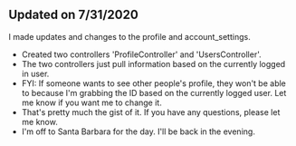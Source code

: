 ## Updated on 7/31/2020
<p>I made updates and changes to the profile and account_settings.</p>
<ul>
<li>Created two controllers 'ProfileController' and 'UsersController'.</li>
<li>The two controllers just pull information based on the currently logged in user.</li>
<li>FYI: If someone wants to see other people's profile, they won't be able to because
         I'm grabbing the ID based on the currently logged user. Let me know if you want me to
         change it.
</li>
<li>That's pretty much the gist of it. If you have any questions, please let me know.</li>
<li>I'm off to Santa Barbara for the day. I'll be back in the evening.</li>
</ul>
